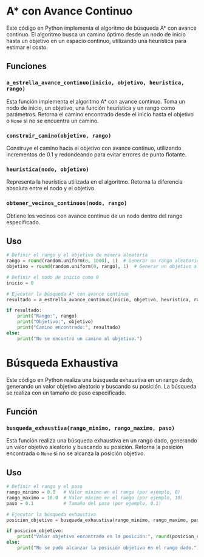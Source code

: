 # A* con Avance Continuo

Este código en Python implementa el algoritmo de búsqueda A* con avance continuo. El algoritmo busca un camino óptimo desde un nodo de inicio hasta un objetivo en un espacio continuo, utilizando una heurística para estimar el costo.

## Funciones

### `a_estrella_avance_continuo(inicio, objetivo, heuristica, rango)`

Esta función implementa el algoritmo A* con avance continuo. Toma un nodo de inicio, un objetivo, una función heurística y un rango como parámetros. Retorna el camino encontrado desde el inicio hasta el objetivo o `None` si no se encuentra un camino.

### `construir_camino(objetivo, rango)`

Construye el camino hacia el objetivo con avance continuo, utilizando incrementos de 0.1 y redondeando para evitar errores de punto flotante.

### `heuristica(nodo, objetivo)`

Representa la heurística utilizada en el algoritmo. Retorna la diferencia absoluta entre el nodo y el objetivo.

### `obtener_vecinos_continuos(nodo, rango)`

Obtiene los vecinos con avance continuo de un nodo dentro del rango especificado.

## Uso

```python
# Definir el rango y el objetivo de manera aleatoria
rango = round(random.uniform(0, 1000), 1)  # Generar un rango aleatorio con un decimal
objetivo = round(random.uniform(0, rango), 1)  # Generar un objetivo aleatorio dentro del rango

# Definir el nodo de inicio como 0
inicio = 0

# Ejecutar la búsqueda A* con avance continuo
resultado = a_estrella_avance_continuo(inicio, objetivo, heuristica, rango)

if resultado:
    print("Rango:", rango)
    print("Objetivo:", objetivo)
    print("Camino encontrado:", resultado)
else:
    print("No se encontró un camino al objetivo.")
```

# Búsqueda Exhaustiva

Este código en Python realiza una búsqueda exhaustiva en un rango dado, generando un valor objetivo aleatorio y buscando su posición. La búsqueda se realiza con un tamaño de paso especificado.

## Función

### `busqueda_exhaustiva(rango_minimo, rango_maximo, paso)`

Esta función realiza una búsqueda exhaustiva en un rango dado, generando un valor objetivo aleatorio y buscando su posición. Retorna la posición encontrada o `None` si no se alcanza la posición objetivo.

## Uso

```python
# Definir el rango y el paso
rango_minimo = 0.0   # Valor mínimo en el rango (por ejemplo, 0)
rango_maximo = 10.0  # Valor máximo en el rango (por ejemplo, 10)
paso = 0.1           # Tamaño del paso (por ejemplo, 0.1)

# Ejecutar la búsqueda exhaustiva
posicion_objetivo = busqueda_exhaustiva(rango_minimo, rango_maximo, paso)

if posicion_objetivo:
    print("Valor objetivo encontrado en la posición:", round(posicion_objetivo, 1))
else:
    print("No se pudo alcanzar la posición objetivo en el rango dado.")
